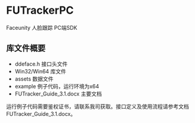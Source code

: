 # FUTrackerPC
Faceunity 人脸跟踪 PC端SDK

## 库文件概要
- ddeface.h 接口头文件
- Win32/Win64 库文件
- assets 数据文件
- example 例子代码，运行环境为x64
- FUTracker_Guide_3.1.docx 主要文档

运行例子代码需要鉴权证书，请联系我司获取。接口定义及使用流程请参考文档 FUTracker_Guide_3.1.docx。
